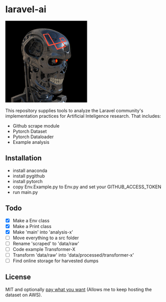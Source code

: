# laravel-ai
<img src="images/laravel-terminator.png" height=256>

This repository supplies tools to analyze the Laravel community's implementation practices for Artificial Inteligence research. That includes:

* Github scrape module
* Pytorch Dataset
* Pytorch Dataloader
* Example analysis

## Installation
* install anaconda
* install pygithub
* install pytorch
* copy Env.Example.py to Env.py and set your GITHUB_ACCESS_TOKEN
* run main.py

## Todo
- [x] Make a Env class
- [x] Make a Print class
- [x] Make 'main' into 'analysis-x'
- [ ] Move everything to a src folder
- [ ] Rename 'scraped' to 'data/raw'
- [ ] Code example Transformer-X
- [ ] Transform 'data/raw' into 'data/processed/transformer-x'
- [ ] Find online storage for harvested dumps

## License
MIT and optionally [pay what you want](https://andersjurisoo.com/laravel-ai/pay-what-you-want) (Allows me to keep hosting the dataset on AWS).